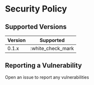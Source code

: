 # Security Policy

## Supported Versions

| Version | Supported          |
| ------- | ------------------ |
| 0.1.x   | :white_check_mark  |

## Reporting a Vulnerability

Open an issue to report any vulnerabilities 

